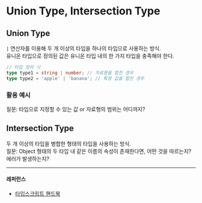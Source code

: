 # Union Type, Intersection Type
## Union Type
`|` 연산자를 이용해 두 개 이상의 타입을 하나의 타입으로 사용하는 방식.  
유니온 타입으로 정의된 값은 유니온 타입 내의 한 가지 타입을 충족해야 한다.  
```typescript
// 타입 정의 시
type type1 = string | number; // 자료형을 합친 경우
type type2 = 'apple' | 'banana'; // 특정 값을 합친 경우
```
### 활용 예시
질문: 타입으로 지정할 수 있는 값 or 자료형의 범위는 어디까지?

## Intersection Type
두 개 이상의 타입을 병합한 형태의 타입을 사용하는 방식.  
질문: Object 형태의 두 타입 내 같은 이름의 속성이 존재한다면, 어떤 것을 따르는지? 에러가 발생하는지?

---
#### 레퍼런스
- [타입스크립트 핸드북](https://joshua1988.github.io/ts/guide/operator.html#union-type)
